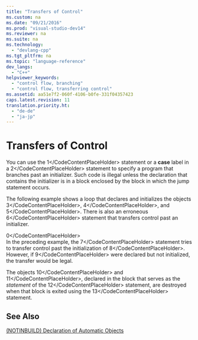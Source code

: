 ```yaml
---
title: "Transfers of Control"
ms.custom: na
ms.date: "09/21/2016"
ms.prod: "visual-studio-dev14"
ms.reviewer: na
ms.suite: na
ms.technology: 
  - "devlang-cpp"
ms.tgt_pltfrm: na
ms.topic: "language-reference"
dev_langs: 
  - "C++"
helpviewer_keywords: 
  - "control flow, branching"
  - "control flow, transferring control"
ms.assetid: aa51e7f2-060f-4106-b0fe-331f04357423
caps.latest.revision: 11
translation.priority.ht: 
  - "de-de"
  - "ja-jp"
---
```

# Transfers of Control
You can use the <CodeContentPlaceHolder>1\</CodeContentPlaceHolder> statement or a **case** label in a <CodeContentPlaceHolder>2\</CodeContentPlaceHolder> statement to specify a program that branches past an initializer. Such code is illegal unless the declaration that contains the initializer is in a block enclosed by the block in which the jump statement occurs.  
  
 The following example shows a loop that declares and initializes the objects <CodeContentPlaceHolder>3\</CodeContentPlaceHolder>, <CodeContentPlaceHolder>4\</CodeContentPlaceHolder>, and <CodeContentPlaceHolder>5\</CodeContentPlaceHolder>. There is also an erroneous <CodeContentPlaceHolder>6\</CodeContentPlaceHolder> statement that transfers control past an initializer.  
  
<CodeContentPlaceHolder>0\</CodeContentPlaceHolder>  
 In the preceding example, the <CodeContentPlaceHolder>7\</CodeContentPlaceHolder> statement tries to transfer control past the initialization of <CodeContentPlaceHolder>8\</CodeContentPlaceHolder>. However, if <CodeContentPlaceHolder>9\</CodeContentPlaceHolder> were declared but not initialized, the transfer would be legal.  
  
 The objects <CodeContentPlaceHolder>10\</CodeContentPlaceHolder> and <CodeContentPlaceHolder>11\</CodeContentPlaceHolder>, declared in the block that serves as the *statement* of the <CodeContentPlaceHolder>12\</CodeContentPlaceHolder> statement, are destroyed when that block is exited using the <CodeContentPlaceHolder>13\</CodeContentPlaceHolder> statement.  
  
## See Also  
 [(NOTINBUILD) Declaration of Automatic Objects](assetId:///81f941e9-c1b1-4d1c-a28d-70b6ee9765db)
